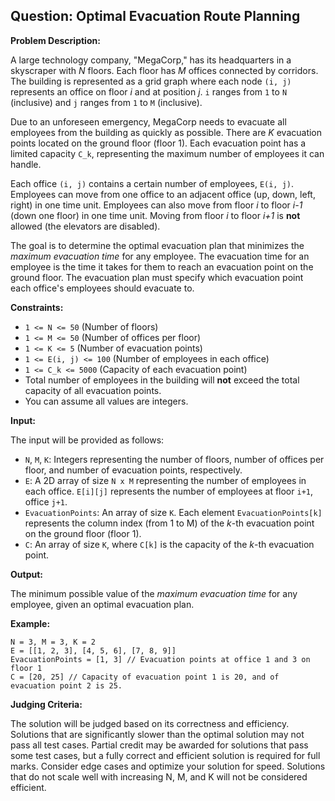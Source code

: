 ## Question: Optimal Evacuation Route Planning

**Problem Description:**

A large technology company, "MegaCorp," has its headquarters in a skyscraper with *N* floors. Each floor has *M* offices connected by corridors. The building is represented as a grid graph where each node `(i, j)` represents an office on floor *i* and at position *j*.  `i` ranges from `1` to `N` (inclusive) and `j` ranges from `1` to `M` (inclusive).

Due to an unforeseen emergency, MegaCorp needs to evacuate all employees from the building as quickly as possible.  There are *K* evacuation points located on the ground floor (floor 1). Each evacuation point has a limited capacity `C_k`, representing the maximum number of employees it can handle.

Each office `(i, j)` contains a certain number of employees, `E(i, j)`. Employees can move from one office to an adjacent office (up, down, left, right) in one time unit. Employees can also move from floor *i* to floor *i-1* (down one floor) in one time unit.  Moving from floor *i* to floor *i+1* is **not** allowed (the elevators are disabled).

The goal is to determine the optimal evacuation plan that minimizes the *maximum evacuation time* for any employee.  The evacuation time for an employee is the time it takes for them to reach an evacuation point on the ground floor. The evacuation plan must specify which evacuation point each office's employees should evacuate to.

**Constraints:**

*   `1 <= N <= 50` (Number of floors)
*   `1 <= M <= 50` (Number of offices per floor)
*   `1 <= K <= 5`  (Number of evacuation points)
*   `1 <= E(i, j) <= 100` (Number of employees in each office)
*   `1 <= C_k <= 5000` (Capacity of each evacuation point)
*   Total number of employees in the building will **not** exceed the total capacity of all evacuation points.
*   You can assume all values are integers.

**Input:**

The input will be provided as follows:

*   `N`, `M`, `K`: Integers representing the number of floors, number of offices per floor, and number of evacuation points, respectively.
*   `E`: A 2D array of size `N x M` representing the number of employees in each office. `E[i][j]` represents the number of employees at floor `i+1`, office `j+1`.
*   `EvacuationPoints`: An array of size `K`. Each element `EvacuationPoints[k]` represents the column index (from 1 to M) of the *k*-th evacuation point on the ground floor (floor 1).
*   `C`: An array of size `K`, where `C[k]` is the capacity of the *k*-th evacuation point.

**Output:**

The minimum possible value of the *maximum evacuation time* for any employee, given an optimal evacuation plan.

**Example:**

```
N = 3, M = 3, K = 2
E = [[1, 2, 3], [4, 5, 6], [7, 8, 9]]
EvacuationPoints = [1, 3] // Evacuation points at office 1 and 3 on floor 1
C = [20, 25] // Capacity of evacuation point 1 is 20, and of evacuation point 2 is 25.
```

**Judging Criteria:**

The solution will be judged based on its correctness and efficiency. Solutions that are significantly slower than the optimal solution may not pass all test cases.  Partial credit may be awarded for solutions that pass some test cases, but a fully correct and efficient solution is required for full marks. Consider edge cases and optimize your solution for speed. Solutions that do not scale well with increasing N, M, and K will not be considered efficient.
